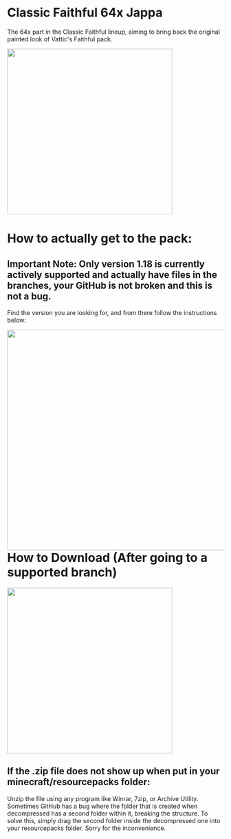 # Classic Faithful 64x Jappa
The 64x part in the Classic Faithful lineup, aiming to bring back the original painted look of Vattic's Faithful pack.

<img src="https://database.faithfulpack.net/images/branding/social%20media/banners/pmc/cf64_banner.png" align="center" height="384px">

# How to actually get to the pack:
## Important Note: Only version 1.18 is currently actively supported and actually have files in the branches, your GitHub is not broken and this is not a bug.

Find the version you are looking for, and from there follow the instructions below:

<img src="https://user-images.githubusercontent.com/75297863/163904169-6ab97237-946c-4cf2-be60-3909a464d308.png" align="left" height="512px">

# How to Download (After going to a supported branch)

<img src="https://user-images.githubusercontent.com/75297863/163903656-b32b9686-c147-469b-bb3f-808ab6d6bc36.png" align="center" height="384px">

## If the .zip file does not show up when put in your minecraft/resourcepacks folder:

Unzip the file using any program like Winrar, 7zip, or Archive Utility. Sometimes GitHub has a bug where the folder that is created when decompressed has a second folder within it, breaking the structure. To solve this, simply drag the second folder inside the decompressed one into your resourcepacks folder. Sorry for the inconvenience.

